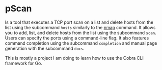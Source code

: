 # pScan

Is a tool that executes a TCP port scan
on a list and delete hosts from the list
using the subcommand `hosts` similarly to
the [nmap](https://nmap.org/) command. It
allows you to add, list, and delete hosts
from the list using the subcommand `scan`.
Users can specify the ports using a
command-line flag. It also features command
completion using the subcommand `completion`
and manual page generation with the subcommand
`docs`.

This is mostly a project I am doing to learn
how to use the Cobra CLI framework for Go.